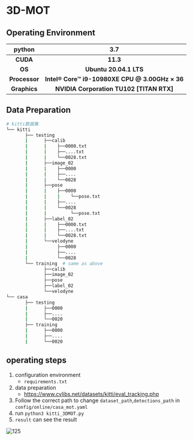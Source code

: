 # 3D-MOT

## Operating Environment

|    python     |                      3.7                       |
| :-----------: | :--------------------------------------------: |
|   **CUDA**    |                    **11.3**                    |
|    **OS**     |             **Ubuntu 20.04.1 LTS**             |
| **Processor** | **Intel® Core™ i9-10980XE CPU @ 3.00GHz × 36** |
| **Graphics**  |    **NVIDIA Corporation TU102 [TITAN RTX]**    |

## Data Preparation

```sh
# kitti数据集   
└── kitti
       ├── testing 
       |      ├──calib
       |      |    ├──0000.txt
       |      |    ├──....txt
       |      |    └──0028.txt
       |      ├──image_02
       |      |    ├──0000
       |      |    ├──....
       |      |    └──0028
       |      ├──pose
       |      |    ├──0000
       |      |    |    └──pose.txt
       |      |    ├──....
       |      |    └──0028
       |      |         └──pose.txt
       |      ├──label_02
       |      |    ├──0000.txt
       |      |    ├──....txt
       |      |    └──0028.txt
       |      └──velodyne
       |           ├──0000
       |           ├──....
       |           └──0028      
       └── training  # same as above
              ├──calib
              ├──image_02
              ├──pose
              ├──label_02
              └──velodyne 
└── casa
       ├── testing
       |      ├──0000
       |      ├──....
       |      └──0020
       ├── training
       |      ├──0000
       |      ├──....
       |      └──0020
```

## operating steps

1. configuration environment
   - `requirements.txt`
2. data preparation
   - https://www.cvlibs.net/datasets/kitti/eval_tracking.php
3. Follow the correct path to change `dataset_path`,`detections_path` in `config/online/casa_mot.yaml `
4. run `python3 kitti_3DMOT.py`
5. `result` can see the result

![125](./src/125.gif)
